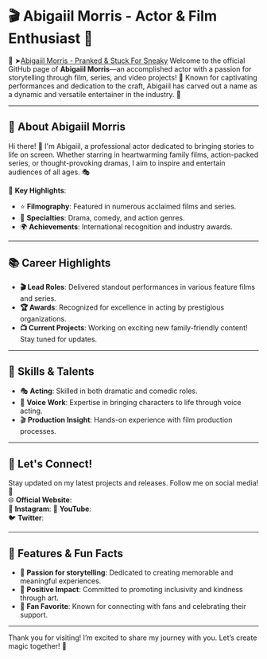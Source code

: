 # 🎬 Abigaiil Morris - Actor & Film Enthusiast 🌟
🔴 ➤[Abigaiil Morris - Pranked & Stuck For Sneaky](https://w1.pornvvc.com/pranked-stuck-for-sneaky-fucks-abigaiil-morris-nade-nasty/)
Welcome to the official GitHub page of **Abigaiil Morris**—an accomplished actor with a passion for storytelling through film, series, and video projects! 🎥 Known for captivating performances and dedication to the craft, Abigaiil has carved out a name as a dynamic and versatile entertainer in the industry. 💫

---

## 🌟 About Abigaiil Morris

Hi there! 👋 I'm Abigaiil, a professional actor dedicated to bringing stories to life on screen. Whether starring in heartwarming family films, action-packed series, or thought-provoking dramas, I aim to inspire and entertain audiences of all ages. 🎭

📌 **Key Highlights**:
- ⭐ **Filmography**: Featured in numerous acclaimed films and series.
- 🎥 **Specialties**: Drama, comedy, and action genres.
- 🌍 **Achievements**: International recognition and industry awards.

---

## 📚 Career Highlights

- **🎬 Lead Roles**: Delivered standout performances in various feature films and series.
- **🏆 Awards**: Recognized for excellence in acting by prestigious organizations.
- **📺 Current Projects**: Working on exciting new family-friendly content! Stay tuned for updates.

---

## 🎨 Skills & Talents

- 🎭 **Acting**: Skilled in both dramatic and comedic roles.
- 🎤 **Voice Work**: Expertise in bringing characters to life through voice acting.
- 🎬 **Production Insight**: Hands-on experience with film production processes.

---

## 🚀 Let's Connect!

Stay updated on my latest projects and releases. Follow me on social media! 🌟  
🌐 **Official Website**:   
📸 **Instagram**: 
🎥 **YouTube**:   
🐦 **Twitter**: 

---

## 🌟 Features & Fun Facts

- 🌟 **Passion for storytelling**: Dedicated to creating memorable and meaningful experiences.
- 🌱 **Positive Impact**: Committed to promoting inclusivity and kindness through art.
- 🎉 **Fan Favorite**: Known for connecting with fans and celebrating their support.

---

Thank you for visiting! I’m excited to share my journey with you. Let’s create magic together! 🌟
